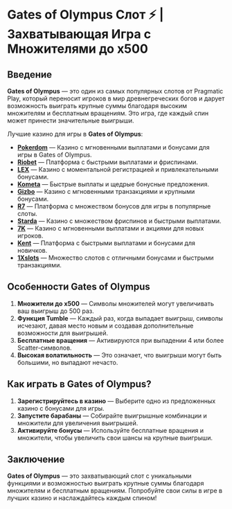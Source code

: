 # Gates of Olympus Слот ⚡ | Захватывающая Игра с Множителями до x500

## Введение

**Gates of Olympus** — это один из самых популярных слотов от Pragmatic Play, который переносит игроков в мир древнегреческих богов и дарует возможность выиграть крупные суммы благодаря высоким множителям и бесплатным вращениям. Это игра, где каждый спин может принести значительные выигрыши.

Лучшие казино для игры в **Gates of Olympus**:

- **[Pokerdom](https://brandplay.link/4k77v2yx)** — Казино с мгновенными выплатами и бонусами для игры в Gates of Olympus.
- **[Riobet](https://brandplay.link/7xBLTPyj)** — Платформа с быстрыми выплатами и фриспинами.
- **[LEX](https://brandplay.link/zW4hdDFV)** — Казино с моментальной регистрацией и привлекательными бонусами.
- **[Kometa](https://brandplay.link/8ZymQJV8)** — Быстрые выплаты и щедрые бонусные предложения.
- **[Gizbo](https://brandplay.link/bprXw4YV)** — Казино с мгновенными транзакциями и крупными бонусами.
- **[R7](https://brandplay.link/bMd3Yjsw)** — Платформа с множеством бонусов для игры в популярные слоты.
- **[Starda](https://brandplay.link/fB7xwRFL)** — Казино с множеством фриспинов и быстрыми выплатами.
- **[7K](https://brandplay.link/BvQyFShp)** — Казино с мгновенными выплатами и акциями для новых игроков.
- **[Kent](https://brandplay.link/Fv2WP3js)** — Платформа с быстрыми выплатами и бонусами для новичков.
- **[1Xslots](https://brandplay.link/hSB1khtr)** — Множество слотов с отличными бонусами и быстрыми транзакциями.

## Особенности Gates of Olympus

1. **Множители до x500** — Символы множителей могут увеличивать ваш выигрыш до 500 раз.
2. **Функция Tumble** — Каждый раз, когда выпадает выигрыш, символы исчезают, давая место новым и создавая дополнительные возможности для выигрышей.
3. **Бесплатные вращения** — Активируются при выпадении 4 или более Scatter-символов.
4. **Высокая волатильность** — Это означает, что выигрыши могут быть большими, но выпадают нечасто.

## Как играть в Gates of Olympus?

1. **Зарегистрируйтесь в казино** — Выберите одно из предложенных казино с бонусами для игры.
2. **Запустите барабаны** — Собирайте выигрышные комбинации и множители для увеличения выигрышей.
3. **Активируйте бонусы** — Используйте бесплатные вращения и множители, чтобы увеличить свои шансы на крупные выигрыши.

## Заключение

**Gates of Olympus** — это захватывающий слот с уникальными функциями и возможностью выиграть крупные суммы благодаря множителям и бесплатным вращениям. Попробуйте свои силы в игре в лучших казино и наслаждайтесь каждым спином!
